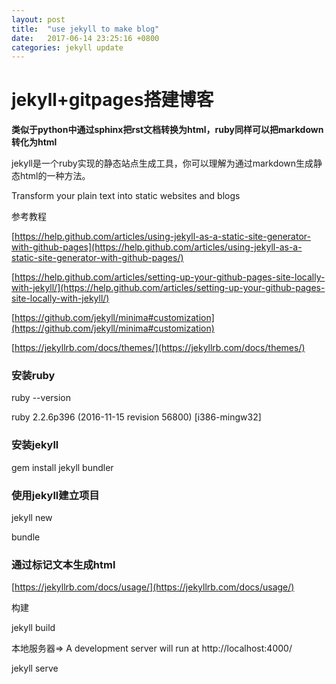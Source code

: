 ```yaml
---
layout: post
title:  "use jekyll to make blog"
date:   2017-06-14 23:25:16 +0800
categories: jekyll update
---
```


# jekyll+gitpages搭建博客

**类似于python中通过sphinx把rst文档转换为html，ruby同样可以把markdown转化为html**

jekyll是一个ruby实现的静态站点生成工具，你可以理解为通过markdown生成静态html的一种方法。

Transform your plain text into static websites and blogs

参考教程

[https://help.github.com/articles/using-jekyll-as-a-static-site-generator-with-github-pages](https://help.github.com/articles/using-jekyll-as-a-static-site-generator-with-github-pages/)

[https://help.github.com/articles/setting-up-your-github-pages-site-locally-with-jekyll/](https://help.github.com/articles/setting-up-your-github-pages-site-locally-with-jekyll/)

[https://github.com/jekyll/minima#customization](https://github.com/jekyll/minima#customization)

[https://jekyllrb.com/docs/themes/](https://jekyllrb.com/docs/themes/)
### 安装ruby
ruby --version

ruby 2.2.6p396 (2016-11-15 revision 56800) [i386-mingw32]

### 安装jekyll

gem install jekyll bundler

### 使用jekyll建立项目

jekyll new

bundle

### 通过标记文本生成html

[https://jekyllrb.com/docs/usage/](https://jekyllrb.com/docs/usage/)

构建

jekyll build

本地服务器=> A development server will run at http://localhost:4000/

jekyll serve

